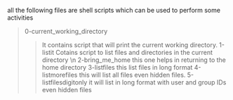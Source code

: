 all the following files are shell scripts which can be used to perform some activities
>0-current_working_directory
>>It contains script that will print the current working directory.
>1-listit
>>Cotains script to list files and directories in the current directory \n
>2-bring_me_home
>>this one helps in returning to the home directory
>3-listfiles
>>this list files in long format
>4-listmorefiles
>>this will list all files even hidden files.
>5-listfilesdigitonly
>>it will list in long format with user and group IDs even hidden files

